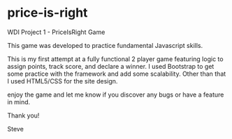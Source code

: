 # price-is-right
WDI Project 1 - PriceIsRight Game

This game was developed to practice fundamental Javascript skills.

This is my first attempt at a fully functional 2 player game featuring logic to assign points, track score, and declare a winner. I used Bootstrap to get some practice with the framework and add some scalability. Other than that I used HTML5/CSS for the site design.

enjoy the game and let me know if you discover any bugs or have a feature in mind.

Thank you!

Steve

